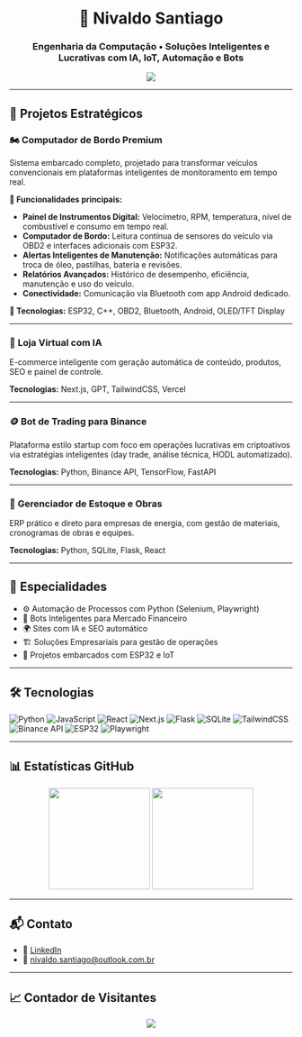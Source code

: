 <h1 align="center">🚀 Nivaldo Santiago</h1>
<h3 align="center">Engenharia da Computação • Soluções Inteligentes e Lucrativas com IA, IoT, Automação e Bots</h3>

<p align="center">
  <img src="https://readme-typing-svg.herokuapp.com?color=00bfbf&size=24&center=true&vCenter=true&width=1000&lines=Desenvolvedor+de+Soluções+Inovadoras;Projetos+com+IA,+Automação,+Trading+e+IoT;Bem-vindo+ao+meu+GitHub!" />
</p>

---

## 💼 Projetos Estratégicos

### 🏍️ **Computador de Bordo Premium**
Sistema embarcado completo, projetado para transformar veículos convencionais em plataformas inteligentes de monitoramento em tempo real.

**🔧 Funcionalidades principais:**
- **Painel de Instrumentos Digital:** Velocímetro, RPM, temperatura, nível de combustível e consumo em tempo real.
- **Computador de Bordo:** Leitura contínua de sensores do veículo via OBD2 e interfaces adicionais com ESP32.
- **Alertas Inteligentes de Manutenção:** Notificações automáticas para troca de óleo, pastilhas, bateria e revisões.
- **Relatórios Avançados:** Histórico de desempenho, eficiência, manutenção e uso do veículo.
- **Conectividade:** Comunicação via Bluetooth com app Android dedicado.

**🔌 Tecnologias:** ESP32, C++, OBD2, Bluetooth, Android, OLED/TFT Display

---

### 🛒 **Loja Virtual com IA**
E-commerce inteligente com geração automática de conteúdo, produtos, SEO e painel de controle.

**Tecnologias:** Next.js, GPT, TailwindCSS, Vercel

---

### 🪙 **Bot de Trading para Binance**
Plataforma estilo startup com foco em operações lucrativas em criptoativos via estratégias inteligentes (day trade, análise técnica, HODL automatizado).

**Tecnologias:** Python, Binance API, TensorFlow, FastAPI

---

### 🧱 **Gerenciador de Estoque e Obras**
ERP prático e direto para empresas de energia, com gestão de materiais, cronogramas de obras e equipes.

**Tecnologias:** Python, SQLite, Flask, React

---

## 🧠 Especialidades

- ⚙️ Automação de Processos com Python (Selenium, Playwright)
- 🤖 Bots Inteligentes para Mercado Financeiro
- 🌍 Sites com IA e SEO automático
- 🏗️ Soluções Empresariais para gestão de operações
- 🔌 Projetos embarcados com ESP32 e IoT

---

## 🛠️ Tecnologias

![Python](https://img.shields.io/badge/Python-3776AB?style=for-the-badge&logo=python&logoColor=white)
![JavaScript](https://img.shields.io/badge/JavaScript-F7DF1E?style=for-the-badge&logo=javascript&logoColor=black)
![React](https://img.shields.io/badge/React-20232A?style=for-the-badge&logo=react&logoColor=61DAFB)
![Next.js](https://img.shields.io/badge/Next.js-000?style=for-the-badge&logo=nextdotjs)
![Flask](https://img.shields.io/badge/Flask-000000?style=for-the-badge&logo=flask)
![SQLite](https://img.shields.io/badge/SQLite-003B57?style=for-the-badge&logo=sqlite)
![TailwindCSS](https://img.shields.io/badge/TailwindCSS-38B2AC?style=for-the-badge&logo=tailwindcss)
![Binance API](https://img.shields.io/badge/Binance-yellow?style=for-the-badge&logo=binance)
![ESP32](https://img.shields.io/badge/ESP32-MCU-blue?style=for-the-badge)
![Playwright](https://img.shields.io/badge/Playwright-000?style=for-the-badge&logo=playwright&logoColor=green)

---

## 📊 Estatísticas GitHub

<p align="center">
  <img height="180em" src="https://github-readme-stats.vercel.app/api?username=santiago2511&show_icons=true&theme=dracula&include_all_commits=true&count_private=true"/>
  <img height="180em" src="https://github-readme-stats.vercel.app/api/top-langs/?username=santiago2511&layout=compact&theme=dracula"/>
</p>

---

## 📬 Contato

- 🔗 [LinkedIn](https://www.linkedin.com/in/nivaldo-santiago-33864723/)
- 📧 nivaldo.santiago@outlook.com.br

---

## 📈 Contador de Visitantes

<p align="center">
  <img src="https://profile-counter.glitch.me/santiago2511/count.svg" />
</p>
